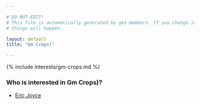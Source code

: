 ```yaml
---

# DO NOT EDIT!
# This file is automatically generated by get-members. If you change it, bad
# things will happen.

layout: default
title: "Gm Crops)"

---
```


{% include interests/gm-crops.md %}

### Who is interested in Gm Crops)?


* [Eric Joyce](members/eric-joyce.html)
